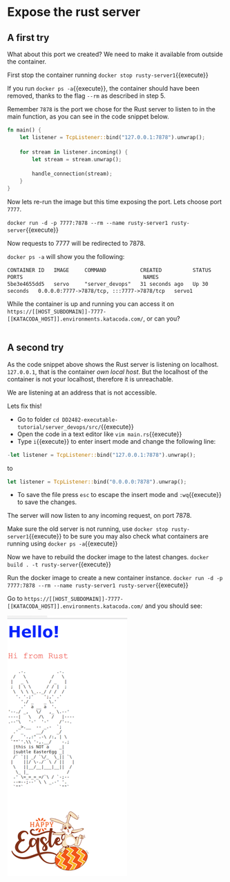 # Expose the rust server

## A first try

What about this port we created? We need to make it available from outside the container.

First stop the container running `docker stop rusty-server1`{{execute}}

If you run `docker ps -a`{{execute}}, the container should have been removed, thanks to the flag `--rm` as described in step 5.

Remember `7878` is the port we chose for the Rust server to listen to in the main function, as you can see in the code snippet below.

```rust 
fn main() {
    let listener = TcpListener::bind("127.0.0.1:7878").unwrap();

    for stream in listener.incoming() {
        let stream = stream.unwrap();

        handle_connection(stream);
    }
}
```

Now lets re-run the image but this time exposing the port. Lets choose port `7777`.

`docker run -d -p 7777:7878 --rm --name rusty-server1 rusty-server`{{execute}}

Now requests to 7777 will be redirected to 7878.

`docker ps -a` will show you the following:

```console
CONTAINER ID   IMAGE     COMMAND           CREATED          STATUS          PORTS                                       NAMES
5be3e4655dd5   servo     "server_devops"   31 seconds ago   Up 30 seconds   0.0.0.0:7777->7878/tcp, :::7777->7878/tcp   servo1
```


While the container is up and running you can access it on `https://[[HOST_SUBDOMAIN]]-7777-[[KATACODA_HOST]].environments.katacoda.com/`, or can you?
<br/><br/>


## A second try
As the code snippet above shows the Rust server is listening on localhost. `127.0.0.1`, that is the container *own local host*. But the localhost of the container is not your localhost, therefore it is unreachable.

We are listening at an address that is not accessible.

Lets fix this!
- Go to folder `cd DD2482-executable-tutorial/server_devops/src/`{{execute}}
- Open the code in a text editor like `vim main.rs`{{execute}}
- Type `i`{{execute}} to enter insert mode and change the following line:

```rust
-let listener = TcpListener::bind("127.0.0.1:7878").unwrap();
```
to 
```rust
let listener = TcpListener::bind("0.0.0.0:7878").unwrap();
```
- To save the file press `esc` to escape the insert mode and `:wq`{{execute}} to save the changes.


The server will now listen to any incoming request, on port 7878.

Make sure the old server is not running, use `docker stop rusty-server1`{{execute}} to be sure you may also check what containers are running using `docker ps -a`{{execute}}

Now we have to rebuild the docker image to the latest changes.
`docker build . -t rusty-server`{{execute}}

Run the docker image to create a new container instance.
`docker run -d -p 7777:7878 --rm --name rusty-server1 rusty-server`{{execute}}


Go to `https://[[HOST_SUBDOMAIN]]-7777-[[KATACODA_HOST]].environments.katacoda.com/` and you should see:

![](./assets/easter_bunny.png)


